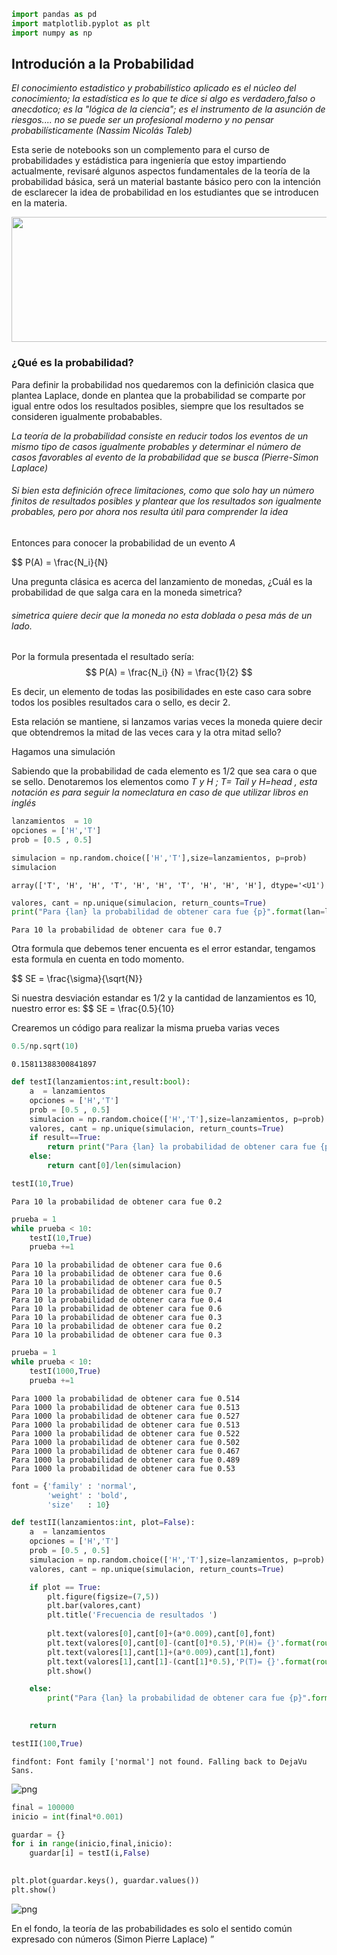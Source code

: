 ```python
import pandas as pd
import matplotlib.pyplot as plt
import numpy as np
```

## Introdución a la Probabilidad

<cite> El conocimiento estadistico y probabilístico aplicado es el núcleo del conocimiento; la estadística es lo que te dice si algo es verdadero,falso o anecdotico; es la "lógica de la ciencia"; es el instrumento de la asunción de riesgos.... no se puede ser un profesional moderno y no pensar probabilísticamente (Nassim Nicolás Taleb) <cite> 

<p> Esta serie de notebooks son  un complemento para el curso de probabilidades y estádistica para ingeniería que estoy impartiendo actualmente, revisaré algunos aspectos fundamentales de la teoría de la probabilidad básica, será un material bastante básico pero con la intención de esclarecer la idea de probabilidad en los estudiantes que se introducen en la materia.</p>

<img src="../assets/image/intro.jpg" width="800" height="200"/>

### ¿Qué es la probabilidad?

Para definir la probabilidad nos quedaremos con la definición clasica que plantea Laplace, donde en plantea que la probabilidad se comparte por igual entre odos los resultados posibles, siempre que los resultados se consideren igualmente probabables.

<cite> La teoría de la probabilidad consiste en reducir todos los eventos de un mismo tipo de casos igualmente probables y determinar el número de casos favorables al evento de la probabilidad que se busca (Pierre-Simon Laplace)<cite>

###### Si bien esta definición ofrece limitaciones, como que solo hay un número finitos de resultados posibles y plantear que los resultados son igualmente probables, pero por ahora nos resulta útil para comprender la idea

<p> Entonces para conocer la probabilidad de un evento <i>A</i> </p> 

$$ P(A) = \frac{N_i}{N}

Una pregunta clásica es acerca del lanzamiento de monedas, ¿Cuál es la probabilidad de que salga cara en la moneda simetrica? 
###### simetrica quiere decir que la moneda no esta doblada o pesa más de un lado. 

Por la formula presentada el resultado sería:
$$ P(A) = \frac{N_i} {N} = \frac{1}{2} $$




Es decir, un elemento de todas las posibilidades en este caso cara sobre todos los posibles resultados cara o sello, es decir 2.

Esta relación se mantiene, si lanzamos varias veces la moneda quiere decir que obtendremos la mitad de las veces cara y la otra mitad sello?

Hagamos una simulación

Sabiendo que la probabilidad de cada elemento es 1/2 que sea cara o que se sello. 
Denotaremos los elementos como <cite>T y H ; T= Tail y H=head <cite>, esta notación es para seguir la nomeclatura en caso de que utilizar libros en inglés


```python
lanzamientos  = 10
opciones = ['H','T']
prob = [0.5 , 0.5]
```


```python
simulacion = np.random.choice(['H','T'],size=lanzamientos, p=prob)
simulacion
```




    array(['T', 'H', 'H', 'T', 'H', 'H', 'T', 'H', 'H', 'H'], dtype='<U1')




```python
valores, cant = np.unique(simulacion, return_counts=True)
print("Para {lan} la probabilidad de obtener cara fue {p}".format(lan=lanzamientos,p=cant[0]/len(simulacion)))
```

    Para 10 la probabilidad de obtener cara fue 0.7
    

Otra formula que debemos tener encuenta es el error estandar, tengamos esta formula en cuenta en todo momento.

$$ SE = \frac{\sigma}{\sqrt{N}}

Si nuestra desviación estandar es 1/2 y la cantidad de lanzamientos es 10, nuestro error es:
$$ SE =  \frac{0.5}{10}

Crearemos un código para realizar la misma prueba varias veces


```python
0.5/np.sqrt(10)
```




    0.15811388300841897




```python
def testI(lanzamientos:int,result:bool):
    a  = lanzamientos
    opciones = ['H','T']
    prob = [0.5 , 0.5]
    simulacion = np.random.choice(['H','T'],size=lanzamientos, p=prob)
    valores, cant = np.unique(simulacion, return_counts=True)
    if result==True:
        return print("Para {lan} la probabilidad de obtener cara fue {p}".format(lan=lanzamientos,p=cant[0]/a))
    else:
        return cant[0]/len(simulacion)

```


```python
testI(10,True)
```

    Para 10 la probabilidad de obtener cara fue 0.2
    


```python
prueba = 1
while prueba < 10:
    testI(10,True)
    prueba +=1
```

    Para 10 la probabilidad de obtener cara fue 0.6
    Para 10 la probabilidad de obtener cara fue 0.6
    Para 10 la probabilidad de obtener cara fue 0.5
    Para 10 la probabilidad de obtener cara fue 0.7
    Para 10 la probabilidad de obtener cara fue 0.4
    Para 10 la probabilidad de obtener cara fue 0.6
    Para 10 la probabilidad de obtener cara fue 0.3
    Para 10 la probabilidad de obtener cara fue 0.2
    Para 10 la probabilidad de obtener cara fue 0.3
    


```python
prueba = 1
while prueba < 10:
    testI(1000,True)
    prueba +=1
```

    Para 1000 la probabilidad de obtener cara fue 0.514
    Para 1000 la probabilidad de obtener cara fue 0.513
    Para 1000 la probabilidad de obtener cara fue 0.527
    Para 1000 la probabilidad de obtener cara fue 0.513
    Para 1000 la probabilidad de obtener cara fue 0.522
    Para 1000 la probabilidad de obtener cara fue 0.502
    Para 1000 la probabilidad de obtener cara fue 0.467
    Para 1000 la probabilidad de obtener cara fue 0.489
    Para 1000 la probabilidad de obtener cara fue 0.53
    


```python
font = {'family' : 'normal',
        'weight' : 'bold',
        'size'   : 10}
```


```python
def testII(lanzamientos:int, plot=False):
    a  = lanzamientos
    opciones = ['H','T']
    prob = [0.5 , 0.5]
    simulacion = np.random.choice(['H','T'],size=lanzamientos, p=prob)
    valores, cant = np.unique(simulacion, return_counts=True)

    if plot == True:
        plt.figure(figsize=(7,5))
        plt.bar(valores,cant)
        plt.title('Frecuencia de resultados ')
        
        plt.text(valores[0],cant[0]+(a*0.009),cant[0],font)
        plt.text(valores[0],cant[0]-(cant[0]*0.5),'P(H)= {}'.format(round(cant[0]/cant.sum(),3)),font)
        plt.text(valores[1],cant[1]+(a*0.009),cant[1],font)
        plt.text(valores[1],cant[1]-(cant[1]*0.5),'P(T)= {}'.format(round(cant[1]/cant.sum(),3)),font)
        plt.show()

    else:
        print("Para {lan} la probabilidad de obtener cara fue {p}".format(lan=lanzamientos,p=cant[0]/len(simulacion)))

        
    return 
```


```python
testII(100,True)
```

    findfont: Font family ['normal'] not found. Falling back to DejaVu Sans.
    


    
![png](introduccion_probabilidad_files/introduccion_probabilidad_28_1.png)
    



```python
final = 100000
inicio = int(final*0.001)

```


```python
guardar = {}
for i in range(inicio,final,inicio):
    guardar[i] = testI(i,False)
    
```


```python
plt.plot(guardar.keys(), guardar.values())
plt.show()
```


    
![png](introduccion_probabilidad_files/introduccion_probabilidad_31_0.png)
    


<cita>En el fondo, la teoría de las probabilidades es solo el sentido común expresado con números (Simon Pierre Laplace) </cita> ”
